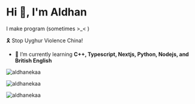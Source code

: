 # Hi 👋, I'm Aldhan

I make program (sometimes >\_\< )

🎗️ Stop Uyghur Violence China!

*   🌱 I’m currently learning **C++, Typescript, Nextjs, Python, Nodejs, and British English**

![aldhanekaa](https://github-readme-streak-stats.herokuapp.com/?user=aldhanekaa&)

<!-- ![aldhanekaa](https://github-readme-stats.vercel.app/api?username=Aldhanekaa) -->

![aldhanekaa](https://github-readme-stats.vercel.app/api/top-langs/?username=aldhanekaa)

![aldhanekaa](https://github-readme-stats.vercel.app/api/wakatime?username=aldhanekaa)
